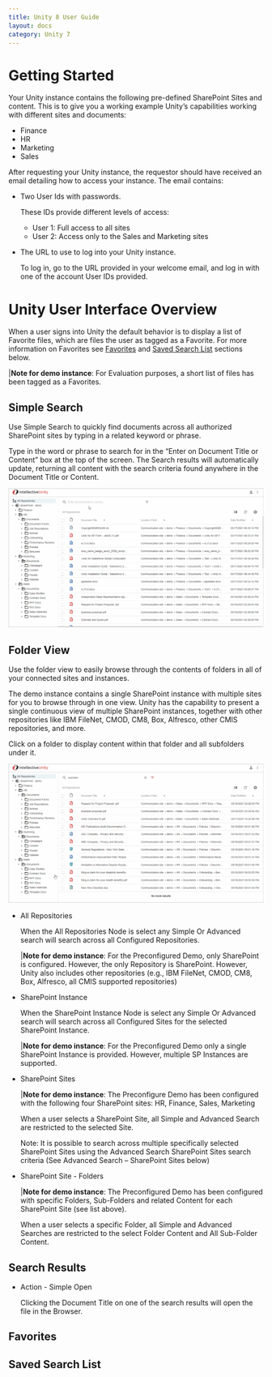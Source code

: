 ```yaml
---
title: Unity 8 User Guide
layout: docs
category: Unity 7
---
```

# Getting Started

Your Unity instance contains the following pre-defined SharePoint Sites and content. This is to give you a working example Unity’s capabilities working with different sites and documents:

- Finance
- HR
- Marketing
- Sales

After requesting your Unity instance, the requestor should have received an email detailing how to access your instance. The email contains:

- Two User Ids with passwords.  
    
    These IDs provide different levels of access:
    - User 1: Full access to all sites
    - User 2: Access only to the Sales and Marketing sites  
    
- The URL to use to log into your Unity instance.  
    
    To log in, go to the URL provided in your welcome email, and log in with one of the account User IDs provided.  

# Unity User Interface Overview

When a user signs into Unity the default behavior is to display a list of Favorite files, which are files the user as tagged as a Favorite. 
For more information on Favorites see [Favorites](#favorites) and [Saved Search List](#saved-search-list) sections below.

|**Note for demo instance**: For Evaluation purposes, a short list of files has been tagged as a Favorites.

## Simple Search

Use Simple Search to quickly find documents across all authorized SharePoint sites by typing in a related keyword or phrase.

Type in the word or phrase to search for in the “Enter on Document Title or Content” box at the top of the screen.
The Search results will automatically update, returning all content with the search criteria found anywhere in the Document Title or Content.

![Simple search](unity-8-user-guide/images/simple-search.gif)

## Folder View

Use the folder view to easily browse through the contents of folders in all of your connected sites and instances.

The demo instance contains a single SharePoint instance with multiple sites for you to browse through in one view. 
Unity has the capability to present a single continuous view of multiple SharePoint instances, together with other repositories like IBM FileNet, CMOD, CM8, Box, Alfresco, other CMIS repositories, and more. 

Click on a folder to display content within that folder and all subfolders under it.

![Folders](unity-8-user-guide/images/folders.gif)

- All Repositories 

    When the All Repositories Node is select any Simple Or Advanced search will search across all Configured Repositories.

    |**Note for demo instance**: For the Preconfigured Demo, only SharePoint is configured.  However, the only Repository is SharePoint.  However, Unity also includes other repositories (e.g., IBM FileNet, CMOD, CM8, Box, Alfresco, all CMIS supported repositories)

- SharePoint Instance

    When the SharePoint Instance Node is select any Simple Or Advanced search will search across all Configured Sites for the selected SharePoint Instance.

    |**Note for demo instance**: For the Preconfigured Demo only a single SharePoint Instance is provided.  However, multiple SP Instances are supported. 

- SharePoint Sites

    |**Note for demo instance**: The Preconfigure Demo has been configured with the following four SharePoint sites: HR, Finance, Sales, Marketing

    When a user selects a SharePoint Site, all Simple and Advanced Search are restricted to the selected Site.  

    Note: It is possible to search across multiple specifically selected SharePoint Sites using the Advanced Search SharePoint Sites search criteria (See Advanced Search – SharePoint Sites below)

- SharePoint Site - Folders

    |**Note for demo instance**: The Preconfigured Demo has been configured with specific Folders, Sub-Folders and related Content for each SharePoint Site (see list above). 

    When a user selects a specific Folder, all Simple and Advanced Searches are restricted to the select Folder Content and All Sub-Folder Content.


## Search Results

- Action - Simple Open

    Clicking the Document Title on one of the search results will open the file in the Browser.



## Favorites
## Saved Search List